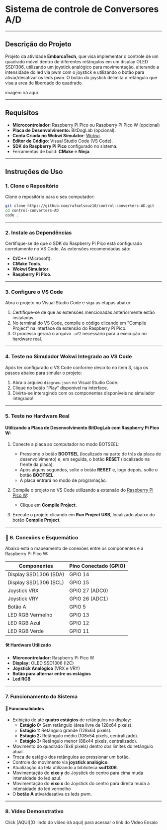 # Sistema de controle de Conversores A/D

---

## Descrição do Projeto

Projeto da atividade **EmbarcaTech**, que visa implementar o controle de um quadrado móvel dentro de diferentes retângulos em um display OLED SSD1306, utilizando um joystick analógico para movimentação, alterando a intensidade do led via pwm com o joystick e utilizando o botão para ativar/desativar os leds pwm. O botão do joystick delimita o retângulo que visa a area de liberdade do quadrado.

imagem irá aqui

---

## Requisitos

- **Microcontrolador**: Raspberry Pi Pico ou Raspberry Pi Pico W (opcional)
- **Placa de Desenvolvimento:** BitDogLab (opcional).
- **Conta Criada no Wokwi Simulator**: [Wokwi](https://wokwi.com/).
- **Editor de Código**: Visual Studio Code (VS Code).
- **SDK do Raspberry Pi Pico** configurado no sistema.
- Ferramentas de build: **CMake** e **Ninja**.

---

## Instruções de Uso

### 1. Clone o Repositório

Clone o repositório para o seu computador:
```bash
git clone https://github.com/rafaelsouz10/control-converters-AD.git
cd control-converters-AD
code .
```
---

### 2. Instale as Dependências

Certifique-se de que o SDK do Raspberry Pi Pico está configurado corretamente no VS Code. As extensões recomendadas são:

- **C/C++** (Microsoft).
- **CMake Tools**.
- **Wokwi Simulator**.
- **Raspberry Pi Pico**.

---

### 3. Configure o VS Code

Abra o projeto no Visual Studio Code e siga as etapas abaixo:

1. Certifique-se de que as extensões mencionadas anteriormente estão instaladas.
2. No terminal do VS Code, compile o código clicando em "Compile Project" na interface da extensão do Raspberry Pi Pico.
3. O processo gerará o arquivo `.uf2` necessário para a execução no hardware real.

---

### 4. Teste no Simulador Wokwi Integrado ao VS Code

Após ter configurado o VS Code conforme descrito no item 3, siga os passos abaixo para simular o projeto:

1. Abra o arquivo `diagram.json` no Visual Studio Code.
2. Clique no botão "Play" disponível na interface.
3. Divirta-se interagindo com os componentes disponíveis no simulador integrado!

---

### 5. Teste no Hardware Real

#### Utilizando a Placa de Desenvolvimento BitDogLab com Raspberry Pi Pico W:

1. Conecte a placa ao computador no modo BOTSEEL:
   - Pressione o botão **BOOTSEL** (localizado na parte de trás da placa de desenvolvimento) e, em seguida, o botão **RESET** (localizado na frente da placa).
   - Após alguns segundos, solte o botão **RESET** e, logo depois, solte o botão **BOOTSEL**.
   - A placa entrará no modo de programação.

2. Compile o projeto no VS Code utilizando a extensão do [Raspberry Pi Pico W](https://marketplace.visualstudio.com/items?itemName=raspberry-pi.raspberry-pi-pico):
   - Clique em **Compile Project**.

3. Execute o projeto clicando em **Run Project USB**, localizado abaixo do botão **Compile Project**.

---

### 🔌 6. Conexões e Esquemático
Abaixo está o mapeamento de conexões entre os componentes e a Raspberry Pi Pico W:

| **Componentes**        | **Pino Conectado (GPIO)** |
|------------------------|---------------------------|
| Display SSD1306 (SDA)  | GPIO 14                   |
| Display SSD1306 (SCL)  | GPIO 15                   |
| Joystick VRX           | GPIO 27 (ADC0)            |
| Joystick VRY           | GPIO 26 (ADC1)            |
| Botão A                | GPIO 5                    |
| LED RGB Vermelho       | GPIO 13                   |
| LED RGB Azul           | GPIO 12                   |
| LED RGB Verde          | GPIO 11                   |

#### 🛠️ Hardware Utilizado
- **Microcontrolador:** Raspberry Pi Pico W
- **Display:** OLED SSD1306 (I2C)
- **Joystick Analógico** (VRX e VRY)
- **Botão para alternar entre os estágios**
- **Led RGB**
---

### 7. Funcionamento do Sistema

#### 📌 Funcionalidades
- Exibição de até **quatro estágios** de retângulos no display:
  - **Estágio 0:** Sem retângulo (área livre de 128x64 pixels).
  - **Estágio 1:** Retângulo grande (128x64 pixels).
  - **Estágio 2:** Retângulo médio (108x54 pixels, centralizado).
  - **Estágio 3:** Retângulo menor (88x44 pixels, centralizado).
- Movimento do quadrado (8x8 pixels) dentro dos limites do retângulo atual.
- Troca de estágio dos retângulos ao pressionar um botão.
- Controle do movimento via **joystick analógico**.
- Atualização da tela utilizando a biblioteca **ssd1306**.
- Movimentação do **eixo y** do Joystick do centro para cima muda intensidade do led azul.
- Movimentação do **eixo x** do Joystick do centro para direita muda a intensidade do led vermelho
- O **botão A** ativa/desativa os leds pwm.

--- 

### 8. Vídeo Demonstrativo

Click [AQUI](O lindo do vídeo irá aqui) para acessar o link do Vídeo Ensaio